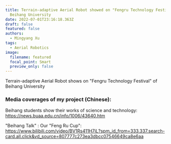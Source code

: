 ```yaml
---
title: Terrain-adaptive Aerial Robot showed on "Fengru Technology Festival" of
  Beihang University
date: 2022-07-01T23:16:18.363Z
draft: false
featured: false
authors:
  - Mingyang Xu
tags:
  - Aerial Robotics
image:
  filename: featured
  focal_point: Smart
  preview_only: false
---
```

Terrain-adaptive Aerial Robot shows on "Fengru Technology Festival" of Beihang University









### **Media coverages of my project (Chinese):**

Beihang students show their works of science and technology: <https://news.buaa.edu.cn/info/1006/43640.htm>

"Beihang Talk" : Our "Feng Ru Cup": <https://www.bilibili.com/video/BV1Rs411H7iL?spm_id_from=333.337.search-card.all.click&vd_source=807777c273ea3dbcc07546649ca8e6aa>